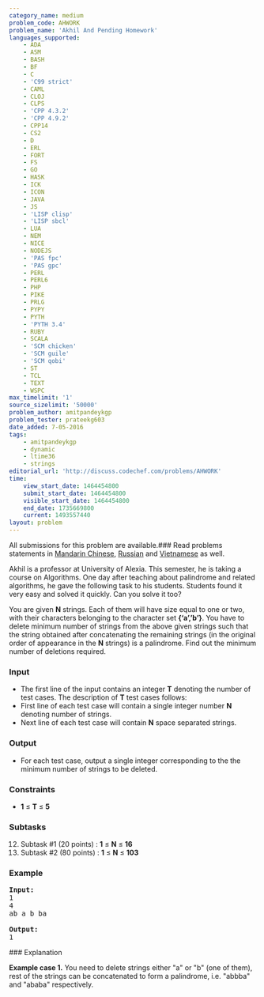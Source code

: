 ```yaml
---
category_name: medium
problem_code: AHWORK
problem_name: 'Akhil And Pending Homework'
languages_supported:
    - ADA
    - ASM
    - BASH
    - BF
    - C
    - 'C99 strict'
    - CAML
    - CLOJ
    - CLPS
    - 'CPP 4.3.2'
    - 'CPP 4.9.2'
    - CPP14
    - CS2
    - D
    - ERL
    - FORT
    - FS
    - GO
    - HASK
    - ICK
    - ICON
    - JAVA
    - JS
    - 'LISP clisp'
    - 'LISP sbcl'
    - LUA
    - NEM
    - NICE
    - NODEJS
    - 'PAS fpc'
    - 'PAS gpc'
    - PERL
    - PERL6
    - PHP
    - PIKE
    - PRLG
    - PYPY
    - PYTH
    - 'PYTH 3.4'
    - RUBY
    - SCALA
    - 'SCM chicken'
    - 'SCM guile'
    - 'SCM qobi'
    - ST
    - TCL
    - TEXT
    - WSPC
max_timelimit: '1'
source_sizelimit: '50000'
problem_author: amitpandeykgp
problem_tester: prateekg603
date_added: 7-05-2016
tags:
    - amitpandeykgp
    - dynamic
    - ltime36
    - strings
editorial_url: 'http://discuss.codechef.com/problems/AHWORK'
time:
    view_start_date: 1464454800
    submit_start_date: 1464454800
    visible_start_date: 1464454800
    end_date: 1735669800
    current: 1493557440
layout: problem
---
```

All submissions for this problem are available.###  Read problems statements in [Mandarin Chinese](http://www.codechef.com/download/translated/LTIME36/mandarin/AHWORK.pdf), [Russian](http://www.codechef.com/download/translated/LTIME36/russian/AHWORK.pdf) and [Vietnamese](http://www.codechef.com/download/translated/LTIME36/vietnamese/AHWORK.pdf) as well.

Akhil is a professor at University of Alexia. This semester, he is taking a course on Algorithms. One day after teaching about palindrome and related algorithms, he gave the following task to his students. Students found it very easy and solved it quickly. Can you solve it too?

You are given **N** strings. Each of them will have size equal to one or two, with their characters belonging to the character set **{‘a’,’b’}**. You have to delete minimum number of strings from the above given strings such that the string obtained after concatenating the remaining strings (in the original order of appearance in the **N** strings) is a palindrome. Find out the minimum number of deletions required.

### Input

- The first line of the input contains an integer **T** denoting the number of test cases. The description of **T** test cases follows:
- First line of each test case will contain a single integer number **N** denoting number of strings.
- Next line of each test case will contain **N** space separated strings.

### Output

- For each test case, output a single integer corresponding to the the minimum number of strings to be deleted.

### Constraints

- **1** ≤ **T** ≤ **5**

### Subtasks

12. Subtask #1 (20 points) : **1** ≤ **N** ≤ **16**
13. Subtask #2 (80 points) : **1** ≤ **N** ≤ **103**
### Example

<pre>
<b>Input:</b>
1
4
ab a b ba

<b>Output:</b>
1
</pre>### Explanation

**Example case 1.** You need to delete strings either "a" or "b" (one of them), rest of the strings can be concatenated to form a palindrome, i.e. "abbba" and "ababa" respectively.
